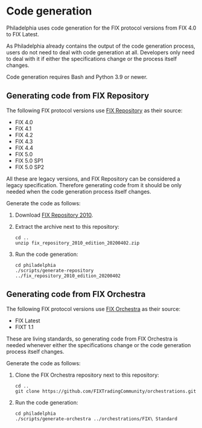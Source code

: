 # Code generation

Philadelphia uses code generation for the FIX protocol versions from FIX 4.0
to FIX Latest.

As Philadelphia already contains the output of the code generation process,
users do not need to deal with code generation at all. Developers only need to
deal with it if either the specifications change or the process itself changes.

Code generation requires Bash and Python 3.9 or newer.

## Generating code from FIX Repository

The following FIX protocol versions use [FIX Repository][] as their source:

  - FIX 4.0
  - FIX 4.1
  - FIX 4.2
  - FIX 4.3
  - FIX 4.4
  - FIX 5.0
  - FIX 5.0 SP1
  - FIX 5.0 SP2

  [FIX Repository]: https://www.fixtrading.org/standards/fix-repository/

All these are legacy versions, and FIX Repository can be considered a legacy
specification. Therefore generating code from it should be only needed when the
code generation process itself changes.

Generate the code as follows:

  1. Download [FIX Repository 2010][].

  2. Extract the archive next to this repository:
      ```
      cd ..
      unzip fix_repository_2010_edition_20200402.zip
      ```

  3. Run the code generation:
      ```
      cd philadelphia
      ./scripts/generate-repository ../fix_repository_2010_edition_20200402
      ```

  [FIX Repository 2010]: https://www.fixtrading.org/packages/fix-repository-2010/

## Generating code from FIX Orchestra

The following FIX protocol versions use [FIX Orchestra][] as their source:

  - FIX Latest
  - FIXT 1.1

  [FIX Orchestra]: https://www.fixtrading.org/standards/fix-orchestra/

These are living standards, so generating code from FIX Orchestra is needed
whenever either the specifications change or the code generation process itself
changes.

Generate the code as follows:

  1. Clone the FIX Orchestra repository next to this repository:
      ```
      cd ..
      git clone https://github.com/FIXTradingCommunity/orchestrations.git
      ```

  2. Run the code generation:
      ```
      cd philadelphia
      ./scripts/generate-orchestra ../orchestrations/FIX\ Standard
      ```
